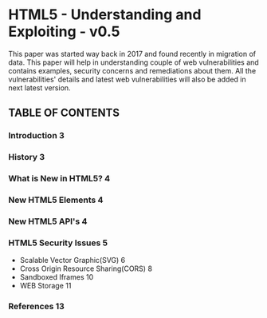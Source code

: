 # HTML5 - Understanding and Exploiting - v0.5

This paper was started way back in 2017 and found recently in migration of data. This paper will help in understanding couple of web vulnerabilities and contains examples, security concerns and remediations about them. All the vulnerabilities' details and latest web vulnerabilities will also be added in next latest version. 

## TABLE OF CONTENTS
### Introduction	3
### History	3
### What is New in HTML5?	4
### New HTML5 Elements	4
### New HTML5 API's	4
### HTML5 Security Issues	5
- Scalable Vector Graphic(SVG)	6
- Cross Origin Resource Sharing(CORS)	8
- Sandboxed Iframes	10
- WEB Storage	11
### References	13
